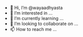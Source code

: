 - 👋 Hi, I’m @wayaadhyasta
- 👀 I’m interested in ...
- 🌱 I’m currently learning ...
- 💞️ I’m looking to collaborate on ...
- 📫 How to reach me ...

<!---
wayaadhyasta/wayaadhyasta is a ✨ special ✨ repository because its `README.md` (this file) appears on your GitHub profile.
You can click the Preview link to take a look at your changes.
--->
